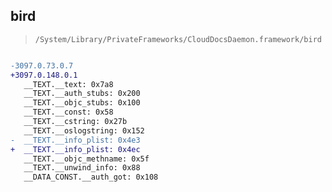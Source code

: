 ## bird

> `/System/Library/PrivateFrameworks/CloudDocsDaemon.framework/bird`

```diff

-3097.0.73.0.7
+3097.0.148.0.1
   __TEXT.__text: 0x7a8
   __TEXT.__auth_stubs: 0x200
   __TEXT.__objc_stubs: 0x100
   __TEXT.__const: 0x58
   __TEXT.__cstring: 0x27b
   __TEXT.__oslogstring: 0x152
-  __TEXT.__info_plist: 0x4e3
+  __TEXT.__info_plist: 0x4ec
   __TEXT.__objc_methname: 0x5f
   __TEXT.__unwind_info: 0x88
   __DATA_CONST.__auth_got: 0x108

```
